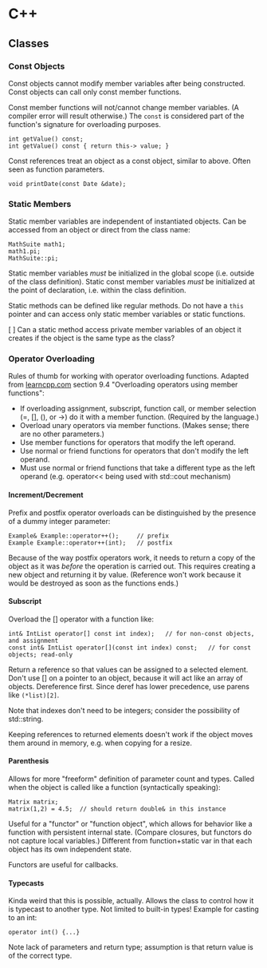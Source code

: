# C++ #
## Classes ##
### Const Objects ###
Const objects cannot modify member variables after being constructed.  Const
objects can call only const member functions.

Const member functions will not/cannot change member variables.  (A compiler
error will result otherwise.)  The `const` is considered part of the function's
signature for overloading purposes.
```
int getValue() const;
int getValue() const { return this-> value; }
```
Const references treat an object as a const object, similar to above.  Often
seen as function parameters.
```
void printDate(const Date &date);
```

### Static Members ###
Static member variables are independent of instantiated objects.  Can be
accessed from an object or direct from the class name:
```
MathSuite math1;
math1.pi;
MathSuite::pi;
```
Static member variables _must_ be initialized in the global scope (i.e. outside
of the class definition).  Static const member variables _must_ be initialized
at the point of declaration, i.e. within the class definition.

Static methods can be defined like regular methods.  Do not have a `this`
pointer and can access only static member variables or static functions.

[ ] Can a static method access private member variables of an object it creates
if the object is the same type as the class?

### Operator Overloading ###
Rules of thumb for working with operator overloading functions.  Adapted from
[learncpp.com](http://www.learncpp.com) section 9.4 "Overloading operators using
member functions":

* If overloading assignment, subscript, function call, or member selection (=,
  [], (), or ->) do it with a member function.  (Required by the language.)
* Overload unary operators via member functions.  (Makes sense; there are no
  other parameters.)
* Use member functions for operators that modify the left operand.
* Use normal or friend functions for operators that don't modify the left
  operand.
* Must use normal or friend functions that take a different type as the left
  operand (e.g. operator<< being used with std::cout mechanism)

#### Increment/Decrement ####
Prefix and postfix operator overloads can be distinguished by the presence of a
dummy integer parameter:
```
Example& Example::operator++();     // prefix
Example Example::operator++(int);   // postfix
```
Because of the way postfix operators work, it needs to return a copy of the
object as it was _before_ the operation is carried out.  This requires creating
a new object and returning it by value.  (Reference won't work because it would
be destroyed as soon as the functions ends.)

#### Subscript ####
Overload the [] operator with a function like:
```
int& IntList operator[] const int index);   // for non-const objects, and assignment
const int& IntList operator[](const int index) const;   // for const objects; read-only
```
Return a reference so that values can be assigned to a selected element.  Don't
use [] on a pointer to an object, because it will act like an array of objects.
Dereference first.  Since deref has lower precedence, use parens like
`(*list)[2]`.

Note that indexes don't need to be integers; consider the possibility of
std::string.

Keeping references to returned elements doesn't work if the object moves them
around in memory, e.g. when copying for a resize.

#### Parenthesis ####
Allows for more "freeform" definition of parameter count and types.  Called when
the object is called like a function (syntactically speaking):
```
Matrix matrix;
matrix(1,2) = 4.5;  // should return double& in this instance
```
Useful for a "functor" or "function object", which allows for behavior like a
function with persistent internal state.  (Compare closures, but functors do not
capture local variables.)  Different from function+static var in that each
object has its own independent state.

Functors are useful for callbacks.

#### Typecasts ####
Kinda weird that this is possible, actually.  Allows the class to control how it
is typecast to another type.  Not limited to built-in types!  Example for
casting to an int:
```
operator int() {...}
```
Note lack of parameters and return type; assumption is that return value is of
the correct type.
